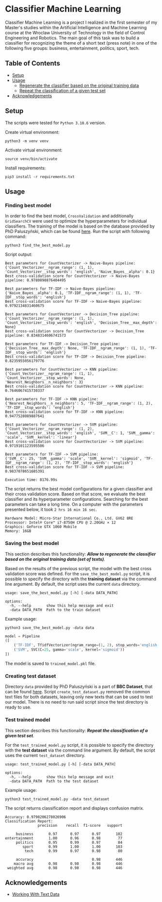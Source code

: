 # Classifier Machine Learning

Classifier Machine Learning is a project I realized in the first semester of my Master's studies within the Artificial Intelligence and Machine Learning course at the Wroclaw University of Technology in the field of Control Engineering and Robotics.
The main goal of this task was to build a classifier for recognizing the theme of a short text (press note) in one of the following five groups: business, entertainment, politics, sport, tech.

## Table of Contents
- [Setup](#setup)
- [Usage](#usage)
  - [Regenerate the classifier based on the original training data](#saving-the-best-model)
  - [Repeat the classification of a given test set](#test-trained-model)
- [Acknowledgements](#acknowledgements)

## Setup
The scripts were tested for `Python 3.10.6` version.

Create virtual environment:

```
python3 -m venv venv
```

Activate virtual environment:

```
source venv/bin/activate 
```

Install requirements:

```
pip3 install -r requirements.txt
```

## Usage

### Finding best model

In order to find the best model, `CrossValidation` and additionally `GridSearchCV` were used to optimize the hyperparameters for individual classifiers. The training of the model is based on the database provided by PhD Paluszyński, which can be found [here](https://kcir.pwr.edu.pl/~witold/ai/TextClass_text.tgz). Run the script with following command:

```
python3 find_the_best_model.py
```

Script output:

```
Best parameters for CountVectorizer -> Naive-Bayes pipeline: 
{'Count_Vectorizer__ngram_range': (1, 1), 'Count_Vectorizer__stop_words': 'english', 'Naive_Bayes__alpha': 0.1}
Best cross-validation score for CountVectorizer -> Naive-Bayes pipeline: 0.9780898876404495

Best parameters for TF-IDF -> Naive-Bayes pipeline: 
{'Naive_Bayes__alpha': 0.1, 'TF-IDF__ngram_range': (1, 1), 'TF-IDF__stop_words': 'english'}
Best cross-validation score for TF-IDF -> Naive-Bayes pipeline: 0.9792134831460675

Best parameters for CountVectorizer -> Decision_Tree pipeline: 
{'Count_Vectorizer__ngram_range': (1, 1), 'Count_Vectorizer__stop_words': 'english', 'Decision_Tree__max_depth': None}
Best cross-validation score for CountVectorizer -> Decision_Tree pipeline: 0.8348314606741573

Best parameters for TF-IDF -> Decision_Tree pipeline:
{'Decision_Tree__max_depth': None, 'TF-IDF__ngram_range': (1, 1), 'TF-IDF__stop_words': 'english'}
Best cross-validation score for TF-IDF -> Decision_Tree pipeline: 0.8235955056179776

Best parameters for CountVectorizer -> KNN pipeline:
{'Count_Vectorizer__ngram_range': (1, 1), 'Count_Vectorizer__stop_words': None, 'Nearest_Neighbors__n_neighbors': 3}
Best cross-validation score for CountVectorizer -> KNN pipeline: 0.7646067415730337

Best parameters for TF-IDF -> KNN pipeline:
{'Nearest_Neighbors__n_neighbors': 5, 'TF-IDF__ngram_range': (1, 2), 'TF-IDF__stop_words': 'english'}
Best cross-validation score for TF-IDF -> KNN pipeline: 0.9477528089887641

Best parameters for CountVectorizer -> SVM pipeline:
{'Count_Vectorizer__ngram_range': (1, 2), 'Count_Vectorizer__stop_words': 'english', 'SVM__C': 1, 'SVM__gamma': 'scale', 'SVM__kernel': 'linear'}
Best cross-validation score for CountVectorizer -> SVM pipeline: 0.9719101123595506

Best parameters for TF-IDF -> SVM pipeline:
{'SVM__C': 25, 'SVM__gamma': 'scale', 'SVM__kernel': 'sigmoid', 'TF-IDF__ngram_range': (1, 2), 'TF-IDF__stop_words': 'english'}
Best cross-validation score for TF-IDF -> SVM pipeline: 0.9837078651685391

Execution time: 8176.99s
```

The script returns the best model configurations for a given classifier and their cross validation score. Based on that score, we evaluate the best classifier and its hyperparameter configurations. Searching for the best parameters can take a long time. On a computer with the parameters presented below, it took `2 hrs 16 min 16 sec`.

```
Hardware Model: Micro-Star International Co., Ltd. GV62 8RE
Processor: Intel® Core™ i7-8750H CPU @ 2.20GHz × 12
Graphics: GeForce GTX 1060 Mobile
Memory: 16GB
```

### Saving the best model

This section describes this functionality: 
_**Allow to regenerate the classifier based on the original training data (set of texts)**._

Based on the results of the previous script, the model with the best cross validation score was defined. For the `save_the_best_model.py` script, it is possible to specify the directory with the **training dataset** via the command line argument. By default, the script uses the current `data` directory.

```
usage: save_the_best_model.py [-h] [-data DATA_PATH]

options:
  -h, --help       show this help message and exit
  -data DATA_PATH  Path to the train dataset

```

Example usage:

```
python3 save_the_best_model.py -data data
```

```python
model = Pipeline
([
    ('TF-IDF', TfidfVectorizer(ngram_range=(1, 2), stop_words='english')),
    ('SVM', SVC(C=25, gamma='scale', kernel='sigmoid'))
])
```
The model is saved to `trained_model.pkl` file.

### Creating test dataset

Directory `data` provided by PhD Paluszyński is a part of **BBC Dataset**, that can be found [here](http://mlg.ucd.ie/datasets/bbc.html). Script `create_test_dataset.py` removed the common text files for both datasets, leaving only new texts that can be used to test our model. There is no need to run said script since the test directory is ready to use.

### Test trained model

This section describes this functionality: 
_**Repeat the classification of a given test set**._

For the `test_trained_model.py` script, it is possible to specify the directory with the **test dataset** via the command line argument. By default, the script uses the current `test_dataset` directory.

```
usage: test_trained_model.py [-h] [-data DATA_PATH]

options:
  -h, --help       show this help message and exit
  -data DATA_PATH  Path to the test dataset
```

Example usage:

```
python3 test_trained_model.py -data test_dataset
```

The script returns classification report and displays confusion matrix.

```
Accuracy: 0.9798206278026906
Classification Report:
               precision    recall  f1-score   support

     business       0.97      0.97      0.97       102
entertainment       1.00      0.96      0.98        77
     politics       0.95      0.99      0.97        84
        sport       0.99      1.00      1.00       103
         tech       0.99      0.97      0.98        80

     accuracy                           0.98       446
    macro avg       0.98      0.98      0.98       446
 weighted avg       0.98      0.98      0.98       446

```

## Acknowledgements
- [Working With Text Data](https://scikit-learn.org/stable/tutorial/text_analytics/working_with_text_data.html)
